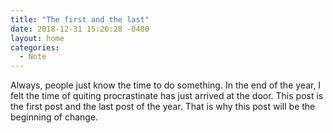 ```yaml
---
title: "The first and the last"
date: 2018-12-31 15:26:28 -0400
layout: home
categories:
  - Note
---
```


Always, people just know the time to do something.
In the end of the year, I felt the time of quiting procrastinate has just arrived at the door.
This post is the first post and the last post of the year. 
That is why this post will be the beginning of change. 
